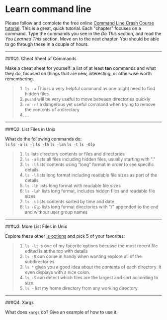 # Learn command line

Please follow and complete the free online [Command Line Crash Course
tutorial](http://cli.learncodethehardway.org/book/). This is a great,
quick tutorial. Each "chapter" focuses on a command. Type the commands
you see in the _Do This_ section, and read the _You Learned This_
section. Move on to the next chapter. You should be able to go through
these in a couple of hours.

---

###Q1.  Cheat Sheet of Commands  

Make a cheat sheet for yourself: a list of at least **ten** commands and what they do, focused on things that are new, interesting, or otherwise worth remembering.

 > 1. `ls -a` This is a very helpful command as one might need to find hidden files.
 > 2. `pushd` will be very useful to move between directories quickly
 > 3. `rm -rf` a dangerous yet useful command when trying to remove the contents of a directory
 > 4. ...


---

###Q2.  List Files in Unix   

What do the following commands do:  
`ls`
`ls -a`
`ls -l`
`ls -lh`
`ls -lah`
`ls -t`
`ls -Glp`
 
 > 1. `ls`  lists directory contents or files and directories
 > 2. `ls -a`  lists all files including hidden files, usually starting with "."
 > 3. `ls -l`  lists contents using "long" format in order to see specific details
 > 4. `ls -l`  lists long format including readable file sizes as part of the details
 > 5. `ls -lh` lists long format with readable file sizes
 > 6. `ls -lah`  lists long format, includes hidden files and readable file sizes
 > 7. `ls -t` lists contents sorted by time and date
 > 8. `ls -Glp` lists long format directories with "/" appended to the end and without user group names
 
---

###Q3.  More List Files in Unix  

Explore these other [ls options](http://www.techonthenet.com/unix/basic/ls.php) and pick 5 of your favorites:

 > 1. `ls -lt` is one of my facorite options becuase the most recent file edited is at the top with details
 > 2. `ls -R` can come in handy when wanting explore all of the subdirectories
 > 3. `ls *` gives you a good idea about the contents of each directory. It even displays with a nice colon.
 > 4. `ls -S` can detect which files are the largest and sort according to size.
 > 5. `ls ~` list my home directory from any working directory.
 
--- 

###Q4.  Xargs   

What does `xargs` do? Give an example of how to use it.

> 

 

